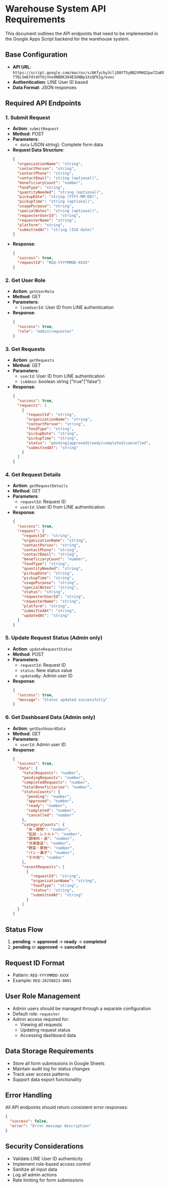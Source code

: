 # Warehouse System API Requirements

This document outlines the API endpoints that need to be implemented in the Google Apps Script backend for the warehouse system.

## Base Configuration
- **API URL**: `https://script.google.com/macros/s/AKfycby3cljD8FT5yBB2VM4Q2pw7Za8OfT6L5m67dtdVfUjnhedNBDK384E3GNBp1XzQFK1g/exec`
- **Authentication**: LINE User ID based
- **Data Format**: JSON responses

## Required API Endpoints

### 1. Submit Request
- **Action**: `submitRequest`
- **Method**: POST
- **Parameters**:
  - `data` (JSON string): Complete form data
- **Request Data Structure**:
  ```json
  {
    "organizationName": "string",
    "contactPerson": "string", 
    "contactPhone": "string",
    "contactEmail": "string (optional)",
    "beneficiaryCount": "number",
    "foodType": "string",
    "quantityNeeded": "string (optional)",
    "pickupDate": "string (YYYY-MM-DD)",
    "pickupTime": "string (optional)",
    "usagePurpose": "string",
    "specialNotes": "string (optional)",
    "requesterUserId": "string",
    "requesterName": "string",
    "platform": "string",
    "submittedAt": "string (ISO date)"
  }
  ```
- **Response**:
  ```json
  {
    "success": true,
    "requestId": "REQ-YYYYMMDD-XXXX"
  }
  ```

### 2. Get User Role
- **Action**: `getUserRole`
- **Method**: GET
- **Parameters**:
  - `lineUserId`: User ID from LINE authentication
- **Response**:
  ```json
  {
    "success": true,
    "role": "admin|requester"
  }
  ```

### 3. Get Requests
- **Action**: `getRequests`
- **Method**: GET
- **Parameters**:
  - `userId`: User ID from LINE authentication
  - `isAdmin`: boolean string ("true"|"false")
- **Response**:
  ```json
  {
    "success": true,
    "requests": [
      {
        "requestId": "string",
        "organizationName": "string",
        "contactPerson": "string",
        "foodType": "string",
        "pickupDate": "string",
        "pickupTime": "string",
        "status": "pending|approved|ready|completed|cancelled",
        "submittedAt": "string"
      }
    ]
  }
  ```

### 4. Get Request Details
- **Action**: `getRequestDetails`
- **Method**: GET
- **Parameters**:
  - `requestId`: Request ID
  - `userId`: User ID from LINE authentication
- **Response**:
  ```json
  {
    "success": true,
    "request": {
      "requestId": "string",
      "organizationName": "string",
      "contactPerson": "string",
      "contactPhone": "string",
      "contactEmail": "string",
      "beneficiaryCount": "number",
      "foodType": "string",
      "quantityNeeded": "string",
      "pickupDate": "string",
      "pickupTime": "string",
      "usagePurpose": "string",
      "specialNotes": "string",
      "status": "string",
      "requesterUserId": "string",
      "requesterName": "string",
      "platform": "string",
      "submittedAt": "string",
      "updatedAt": "string"
    }
  }
  ```

### 5. Update Request Status (Admin only)
- **Action**: `updateRequestStatus`
- **Method**: POST
- **Parameters**:
  - `requestId`: Request ID
  - `status`: New status value
  - `updatedBy`: Admin user ID
- **Response**:
  ```json
  {
    "success": true,
    "message": "Status updated successfully"
  }
  ```

### 6. Get Dashboard Data (Admin only)
- **Action**: `getDashboardData`
- **Method**: GET
- **Parameters**:
  - `userId`: Admin user ID
- **Response**:
  ```json
  {
    "success": true,
    "data": {
      "totalRequests": "number",
      "pendingRequests": "number", 
      "completedRequests": "number",
      "totalBeneficiaries": "number",
      "statusCounts": {
        "pending": "number",
        "approved": "number",
        "ready": "number", 
        "completed": "number",
        "cancelled": "number"
      },
      "categoryCounts": {
        "米・穀物": "number",
        "缶詰・レトルト": "number",
        "調味料・油": "number",
        "冷凍食品": "number",
        "野菜・果物": "number",
        "パン・菓子": "number",
        "その他": "number"
      },
      "recentRequests": [
        {
          "requestId": "string",
          "organizationName": "string",
          "foodType": "string",
          "status": "string",
          "submittedAt": "string"
        }
      ]
    }
  }
  ```

## Status Flow
1. **pending** → **approved** → **ready** → **completed**
2. **pending** or **approved** → **cancelled**

## Request ID Format
- Pattern: `REQ-YYYYMMDD-XXXX`
- Example: `REQ-20250823-0001`

## User Role Management
- Admin users should be managed through a separate configuration
- Default role: `requester`
- Admin access required for:
  - Viewing all requests
  - Updating request status
  - Accessing dashboard data

## Data Storage Requirements
- Store all form submissions in Google Sheets
- Maintain audit log for status changes
- Track user access patterns
- Support data export functionality

## Error Handling
All API endpoints should return consistent error responses:
```json
{
  "success": false,
  "error": "Error message description"
}
```

## Security Considerations
- Validate LINE User ID authenticity
- Implement role-based access control
- Sanitize all input data
- Log all admin actions
- Rate limiting for form submissions
